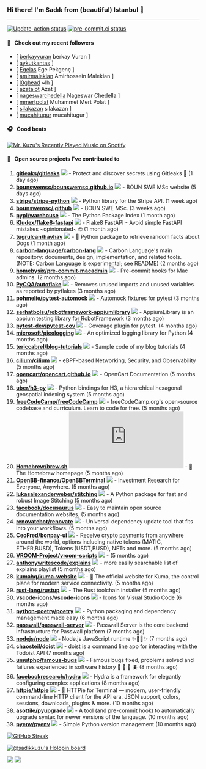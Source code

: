 ### Hi there! I'm Sadık from (beautiful) Istanbul 👋

---

[![Update-action status](https://github.com/sadikkuzu/sadikkuzu/actions/workflows/sadikkuzu.yml/badge.svg)](https://github.com/sadikkuzu/sadikkuzu/actions/workflows/sadikkuzu.yml)
[![pre-commit.ci status](https://results.pre-commit.ci/badge/github/sadikkuzu/sadikkuzu/master.svg)](https://results.pre-commit.ci/latest/github/sadikkuzu/sadikkuzu/master)



#### 🔭 &nbsp; Check out my recent followers

- [ [berkayvuran](https://github.com/berkayvuran) berkay Vuran ]
- [ [aykutkantas](https://github.com/aykutkantas)  ]
- [ [Egelas](https://github.com/Egelas) Ege Pekgenç ]
- [ [amirmalekian](https://github.com/amirmalekian) Amirhossein Malekian ]
- [ [l0ghead](https://github.com/l0ghead) ~lh ]
- [ [azataiot](https://github.com/azataiot) Azat ]
- [ [nageswarchedella](https://github.com/nageswarchedella) Nageswar Chedella ]
- [ [mmertpolat](https://github.com/mmertpolat) Muhammet Mert Polat ]
- [ [silakazan](https://github.com/silakazan) sılakazan ]
- [ [mucahitugur](https://github.com/mucahitugur) mucahitugur ]

#### 🎧 &nbsp; Good beats

[![Mr. Kuzu's Recently Played Music on Spotify](https://spotify-recently-played-readme.vercel.app/api?user=5cfgfpgmik69ly41rspaiod2a&count=3&unique=1)](https://open.spotify.com/user/5cfgfpgmik69ly41rspaiod2a)

#### 🚀 &nbsp; Open source projects I've contributed to
1. [**gitleaks/gitleaks**](https://github.com/gitleaks/gitleaks/commits?author=sadikkuzu) [![](https://img.shields.io/github/stars/gitleaks/gitleaks?style=social)](https://github.com/gitleaks/gitleaks/stargazers) - Protect and discover secrets using Gitleaks 🔑 (1 day ago)
1. [**bounswemsc/bounswemsc.github.io**](https://github.com/bounswemsc/bounswemsc.github.io/commits?author=sadikkuzu) [![](https://img.shields.io/github/stars/bounswemsc/bounswemsc.github.io?style=social)](https://github.com/bounswemsc/bounswemsc.github.io/stargazers) - BOUN SWE MSc website (5 days ago)
1. [**stripe/stripe-python**](https://github.com/stripe/stripe-python/commits?author=sadikkuzu) [![](https://img.shields.io/github/stars/stripe/stripe-python?style=social)](https://github.com/stripe/stripe-python/stargazers) - Python library for the Stripe API.     (1 week ago)
1. [**bounswemsc/.github**](https://github.com/bounswemsc/.github/commits?author=sadikkuzu) [![](https://img.shields.io/github/stars/bounswemsc/.github?style=social)](https://github.com/bounswemsc/.github/stargazers) - BOUN SWE MSc. (3 weeks ago)
1. [**pypi/warehouse**](https://github.com/pypi/warehouse/commits?author=sadikkuzu) [![](https://img.shields.io/github/stars/pypi/warehouse?style=social)](https://github.com/pypi/warehouse/stargazers) - The Python Package Index (1 month ago)
1. [**Kludex/flake8-fastapi**](https://github.com/Kludex/flake8-fastapi/commits?author=sadikkuzu) [![](https://img.shields.io/github/stars/Kludex/flake8-fastapi?style=social)](https://github.com/Kludex/flake8-fastapi/stargazers) - Flake8 FastAPI - Avoid simple FastAPI mistakes ~opinionated~ 🤓 (1 month ago)
1. [**tugrulcan/havhav**](https://github.com/tugrulcan/havhav/commits?author=sadikkuzu) [![](https://img.shields.io/github/stars/tugrulcan/havhav?style=social)](https://github.com/tugrulcan/havhav/stargazers) - :bone: Python package to retrieve random facts about Dogs (1 month ago)
1. [**carbon-language/carbon-lang**](https://github.com/carbon-language/carbon-lang/commits?author=sadikkuzu) [![](https://img.shields.io/github/stars/carbon-language/carbon-lang?style=social)](https://github.com/carbon-language/carbon-lang/stargazers) - Carbon Language&#39;s main repository: documents, design, implementation, and related tools. (NOTE: Carbon Language is experimental; see README) (2 months ago)
1. [**homebysix/pre-commit-macadmin**](https://github.com/homebysix/pre-commit-macadmin/commits?author=sadikkuzu) [![](https://img.shields.io/github/stars/homebysix/pre-commit-macadmin?style=social)](https://github.com/homebysix/pre-commit-macadmin/stargazers) - Pre-commit hooks for Mac admins. (2 months ago)
1. [**PyCQA/autoflake**](https://github.com/PyCQA/autoflake/commits?author=sadikkuzu) [![](https://img.shields.io/github/stars/PyCQA/autoflake?style=social)](https://github.com/PyCQA/autoflake/stargazers) - Removes unused imports and unused variables as reported by pyflakes (3 months ago)
1. [**pohmelie/pytest-automock**](https://github.com/pohmelie/pytest-automock/commits?author=sadikkuzu) [![](https://img.shields.io/github/stars/pohmelie/pytest-automock?style=social)](https://github.com/pohmelie/pytest-automock/stargazers) - Automock fixtures for pytest (3 months ago)
1. [**serhatbolsu/robotframework-appiumlibrary**](https://github.com/serhatbolsu/robotframework-appiumlibrary/commits?author=sadikkuzu) [![](https://img.shields.io/github/stars/serhatbolsu/robotframework-appiumlibrary?style=social)](https://github.com/serhatbolsu/robotframework-appiumlibrary/stargazers) - AppiumLibrary is an appium testing library for RobotFramework (3 months ago)
1. [**pytest-dev/pytest-cov**](https://github.com/pytest-dev/pytest-cov/commits?author=sadikkuzu) [![](https://img.shields.io/github/stars/pytest-dev/pytest-cov?style=social)](https://github.com/pytest-dev/pytest-cov/stargazers) - Coverage plugin for pytest. (4 months ago)
1. [**microsoft/picologging**](https://github.com/microsoft/picologging/commits?author=sadikkuzu) [![](https://img.shields.io/github/stars/microsoft/picologging?style=social)](https://github.com/microsoft/picologging/stargazers) - An optimized logging library for Python (4 months ago)
1. [**tericcabrel/blog-tutorials**](https://github.com/tericcabrel/blog-tutorials/commits?author=sadikkuzu) [![](https://img.shields.io/github/stars/tericcabrel/blog-tutorials?style=social)](https://github.com/tericcabrel/blog-tutorials/stargazers) - Sample code of my blog tutorials (4 months ago)
1. [**cilium/cilium**](https://github.com/cilium/cilium/commits?author=sadikkuzu) [![](https://img.shields.io/github/stars/cilium/cilium?style=social)](https://github.com/cilium/cilium/stargazers) - eBPF-based Networking, Security, and Observability (5 months ago)
1. [**opencart/opencart.github.io**](https://github.com/opencart/opencart.github.io/commits?author=sadikkuzu) [![](https://img.shields.io/github/stars/opencart/opencart.github.io?style=social)](https://github.com/opencart/opencart.github.io/stargazers) - OpenCart Documentation (5 months ago)
1. [**uber/h3-py**](https://github.com/uber/h3-py/commits?author=sadikkuzu) [![](https://img.shields.io/github/stars/uber/h3-py?style=social)](https://github.com/uber/h3-py/stargazers) - Python bindings for H3, a hierarchical hexagonal geospatial indexing system (5 months ago)
1. [**freeCodeCamp/freeCodeCamp**](https://github.com/freeCodeCamp/freeCodeCamp/commits?author=sadikkuzu) [![](https://img.shields.io/github/stars/freeCodeCamp/freeCodeCamp?style=social)](https://github.com/freeCodeCamp/freeCodeCamp/stargazers) - freeCodeCamp.org&#39;s open-source codebase and curriculum. Learn to code for free. (5 months ago)
1. [**Homebrew/brew.sh**](https://github.com/Homebrew/brew.sh/commits?author=sadikkuzu) [![](https://img.shields.io/github/stars/Homebrew/brew.sh?style=social)](https://github.com/Homebrew/brew.sh/stargazers) - 🔖 The Homebrew homepage (5 months ago)
1. [**OpenBB-finance/OpenBBTerminal**](https://github.com/OpenBB-finance/OpenBBTerminal/commits?author=sadikkuzu) [![](https://img.shields.io/github/stars/OpenBB-finance/OpenBBTerminal?style=social)](https://github.com/OpenBB-finance/OpenBBTerminal/stargazers) - Investment Research for Everyone, Anywhere. (5 months ago)
1. [**lukasalexanderweber/stitching**](https://github.com/lukasalexanderweber/stitching/commits?author=sadikkuzu) [![](https://img.shields.io/github/stars/lukasalexanderweber/stitching?style=social)](https://github.com/lukasalexanderweber/stitching/stargazers) - A Python package for fast and robust Image Stitching (5 months ago)
1. [**facebook/docusaurus**](https://github.com/facebook/docusaurus/commits?author=sadikkuzu) [![](https://img.shields.io/github/stars/facebook/docusaurus?style=social)](https://github.com/facebook/docusaurus/stargazers) - Easy to maintain open source documentation websites. (5 months ago)
1. [**renovatebot/renovate**](https://github.com/renovatebot/renovate/commits?author=sadikkuzu) [![](https://img.shields.io/github/stars/renovatebot/renovate?style=social)](https://github.com/renovatebot/renovate/stargazers) - Universal dependency update tool that fits into your workflows. (5 months ago)
1. [**CeoFred/bonpay-ui**](https://github.com/CeoFred/bonpay-ui/commits?author=sadikkuzu) [![](https://img.shields.io/github/stars/CeoFred/bonpay-ui?style=social)](https://github.com/CeoFred/bonpay-ui/stargazers) - Receive crypto payments from anywhere around the world, options including native tokens (MATIC, ETHER,BUSD), Tokens (USDT,BUSD), NFTs and more. (5 months ago)
1. [**VROOM-Project/vroom-scripts**](https://github.com/VROOM-Project/vroom-scripts/commits?author=sadikkuzu) [![](https://img.shields.io/github/stars/VROOM-Project/vroom-scripts?style=social)](https://github.com/VROOM-Project/vroom-scripts/stargazers) -  (5 months ago)
1. [**anthonywritescode/explains**](https://github.com/anthonywritescode/explains/commits?author=sadikkuzu) [![](https://img.shields.io/github/stars/anthonywritescode/explains?style=social)](https://github.com/anthonywritescode/explains/stargazers) - more easily searchable list of explains playlist (5 months ago)
1. [**kumahq/kuma-website**](https://github.com/kumahq/kuma-website/commits?author=sadikkuzu) [![](https://img.shields.io/github/stars/kumahq/kuma-website?style=social)](https://github.com/kumahq/kuma-website/stargazers) - 🐻 The official website for Kuma, the control plane for modern service connectivity. (5 months ago)
1. [**rust-lang/rustup**](https://github.com/rust-lang/rustup/commits?author=sadikkuzu) [![](https://img.shields.io/github/stars/rust-lang/rustup?style=social)](https://github.com/rust-lang/rustup/stargazers) - The Rust toolchain installer (5 months ago)
1. [**vscode-icons/vscode-icons**](https://github.com/vscode-icons/vscode-icons/commits?author=sadikkuzu) [![](https://img.shields.io/github/stars/vscode-icons/vscode-icons?style=social)](https://github.com/vscode-icons/vscode-icons/stargazers) - Icons for Visual Studio Code (6 months ago)
1. [**python-poetry/poetry**](https://github.com/python-poetry/poetry/commits?author=sadikkuzu) [![](https://img.shields.io/github/stars/python-poetry/poetry?style=social)](https://github.com/python-poetry/poetry/stargazers) - Python packaging and dependency management made easy (6 months ago)
1. [**passwall/passwall-server**](https://github.com/passwall/passwall-server/commits?author=sadikkuzu) [![](https://img.shields.io/github/stars/passwall/passwall-server?style=social)](https://github.com/passwall/passwall-server/stargazers) - Passwall Server is the core backend infrastructure for Passwall platform (7 months ago)
1. [**nodejs/node**](https://github.com/nodejs/node/commits?author=sadikkuzu) [![](https://img.shields.io/github/stars/nodejs/node?style=social)](https://github.com/nodejs/node/stargazers) - Node.js JavaScript runtime :sparkles::turtle::rocket::sparkles: (7 months ago)
1. [**chaosteil/doist**](https://github.com/chaosteil/doist/commits?author=sadikkuzu) [![](https://img.shields.io/github/stars/chaosteil/doist?style=social)](https://github.com/chaosteil/doist/stargazers) - doist is a command line app for interacting with the Todoist API (7 months ago)
1. [**umutphp/famous-bugs**](https://github.com/umutphp/famous-bugs/commits?author=sadikkuzu) [![](https://img.shields.io/github/stars/umutphp/famous-bugs?style=social)](https://github.com/umutphp/famous-bugs/stargazers) - Famous bugs fixed, problems solved and failures experienced  in software history :bug: :bee: :ant: :beetle: (8 months ago)
1. [**facebookresearch/hydra**](https://github.com/facebookresearch/hydra/commits?author=sadikkuzu) [![](https://img.shields.io/github/stars/facebookresearch/hydra?style=social)](https://github.com/facebookresearch/hydra/stargazers) - Hydra is a framework for elegantly configuring complex applications (8 months ago)
1. [**httpie/httpie**](https://github.com/httpie/httpie/commits?author=sadikkuzu) [![](https://img.shields.io/github/stars/httpie/httpie?style=social)](https://github.com/httpie/httpie/stargazers) - 🥧 HTTPie for Terminal — modern, user-friendly command-line HTTP client for the API era. JSON support, colors, sessions, downloads, plugins &amp; more. (10 months ago)
1. [**asottile/pyupgrade**](https://github.com/asottile/pyupgrade/commits?author=sadikkuzu) [![](https://img.shields.io/github/stars/asottile/pyupgrade?style=social)](https://github.com/asottile/pyupgrade/stargazers) - A tool (and pre-commit hook) to automatically upgrade syntax for newer versions of the language. (10 months ago)
1. [**pyenv/pyenv**](https://github.com/pyenv/pyenv/commits?author=sadikkuzu) [![](https://img.shields.io/github/stars/pyenv/pyenv?style=social)](https://github.com/pyenv/pyenv/stargazers) - Simple Python version management (10 months ago)


[![GitHub Streak](https://streak-stats.demolab.com?user=sadikkuzu&theme=github-dark&hide_border=true&date_format=M%20j%5B%2C%20Y%5D)](https://git.io/streak-stats)

[![@sadikkuzu's Holopin board](https://holopin.io/api/user/board?user=sadikkuzu)](https://holopin.io/@sadikkuzu)

[![](https://img.shields.io/stackexchange/stackoverflow/r/7030591?style=plastic)](https://stackoverflow.com/users/7030591/sadik-kuzu)
[![](https://img.shields.io/twitter/follow/sadikkuzu_mba?style=social)](https://twitter.com/sadikkuzu_mba)
